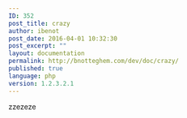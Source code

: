 ```yaml
---
ID: 352
post_title: crazy
author: ibenot
post_date: 2016-04-01 10:32:30
post_excerpt: ""
layout: documentation
permalink: http://bnotteghem.com/dev/doc/crazy/
published: true
language: php
version: 1.2.3.2.1
---
```

zzezeze